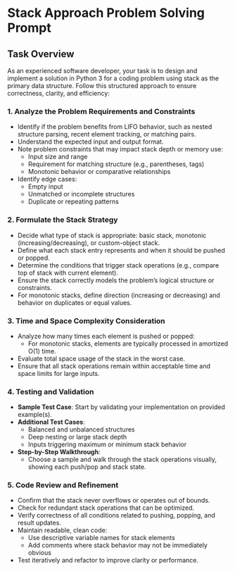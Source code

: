 # Stack Approach Problem Solving Prompt

## Task Overview
As an experienced software developer, your task is to design and implement a solution in Python 3 for a coding problem using stack as the primary data structure. Follow this structured approach to ensure correctness, clarity, and efficiency:

### 1. **Analyze the Problem Requirements and Constraints**
- Identify if the problem benefits from LIFO behavior, such as nested structure parsing, recent element tracking, or matching pairs.
- Understand the expected input and output format.
- Note problem constraints that may impact stack depth or memory use:
  - Input size and range
  - Requirement for matching structure (e.g., parentheses, tags)
  - Monotonic behavior or comparative relationships
- Identify edge cases:
  - Empty input
  - Unmatched or incomplete structures
  - Duplicate or repeating patterns

### 2. **Formulate the Stack Strategy**
- Decide what type of stack is appropriate: basic stack, monotonic (increasing/decreasing), or custom-object stack.
- Define what each stack entry represents and when it should be pushed or popped.
- Determine the conditions that trigger stack operations (e.g., compare top of stack with current element).
- Ensure the stack correctly models the problem’s logical structure or constraints.
- For monotonic stacks, define direction (increasing or decreasing) and behavior on duplicates or equal values.

### 3. **Time and Space Complexity Consideration**
- Analyze how many times each element is pushed or popped:
  - For monotonic stacks, elements are typically processed in amortized O(1) time.
- Evaluate total space usage of the stack in the worst case.
- Ensure that all stack operations remain within acceptable time and space limits for large inputs.

### 4. **Testing and Validation**
- **Sample Test Case**: Start by validating your implementation on provided example(s).
- **Additional Test Cases**:
  - Balanced and unbalanced structures
  - Deep nesting or large stack depth
  - Inputs triggering maximum or minimum stack behavior
- **Step-by-Step Walkthrough**:
  - Choose a sample and walk through the stack operations visually, showing each push/pop and stack state.

### 5. **Code Review and Refinement**
- Confirm that the stack never overflows or operates out of bounds.
- Check for redundant stack operations that can be optimized.
- Verify correctness of all conditions related to pushing, popping, and result updates.
- Maintain readable, clean code:
  - Use descriptive variable names for stack elements
  - Add comments where stack behavior may not be immediately obvious
- Test iteratively and refactor to improve clarity or performance.
